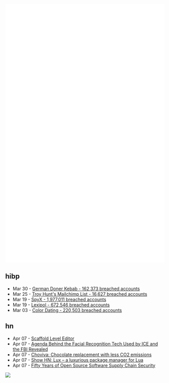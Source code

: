 ![Metrics](https://raw.githubusercontent.com/phixion/phixion/master/metrics.svg)

## hibp

<!--
for https://github.com/phixion/phixion/blob/main/.github/workflows/feeds.yml
-->
<!--START_SECTION:haveibeenpwnd-->
- Mar 30 - [German Doner Kebab - 162,373 breached accounts](https://haveibeenpwned.com/PwnedWebsites#GermanDonerKebab)
- Mar 25 - [Troy Hunt's Mailchimp List - 16,627 breached accounts](https://haveibeenpwned.com/PwnedWebsites#TroyHuntMailchimpList)
- Mar 19 - [SpyX - 1,977,011 breached accounts](https://haveibeenpwned.com/PwnedWebsites#SpyX)
- Mar 19 - [Lexipol - 672,546 breached accounts](https://haveibeenpwned.com/PwnedWebsites#Lexipol)
- Mar 03 - [Color Dating - 220,503 breached accounts](https://haveibeenpwned.com/PwnedWebsites#ColorDating)
<!--END_SECTION:haveibeenpwnd-->

## hn

<!--
for https://github.com/phixion/phixion/blob/main/.github/workflows/feeds.yml
-->
<!--START_SECTION:hn-->
- Apr 07 - [Scaffold Level Editor](https://blog.littlepolygon.com/posts/scaffold/)
- Apr 07 - [Agenda Behind the Facial Recognition Tech Used by ICE and the FBI Revealed](https://www.motherjones.com/politics/2025/04/clearview-ai-immigration-ice-fbi-surveillance-facial-recognition-hoan-ton-that-hal-lambert-trump/)
- Apr 07 - [Choviva: Chocolate replacement with less CO2 emissions](https://choviva.com/details)
- Apr 07 - [Show HN: Lux – a luxurious package manager for Lua](https://mrcjkb.dev/posts/2025-04-07-lux-announcement.html)
- Apr 07 - [Fifty Years of Open Source Software Supply Chain Security](https://queue.acm.org/detail.cfm?id=3722542)
<!--END_SECTION:hn-->

<!--
for https://yhype.me
-->
![](https://hit.yhype.me/github/profile?user_id=13013670)
